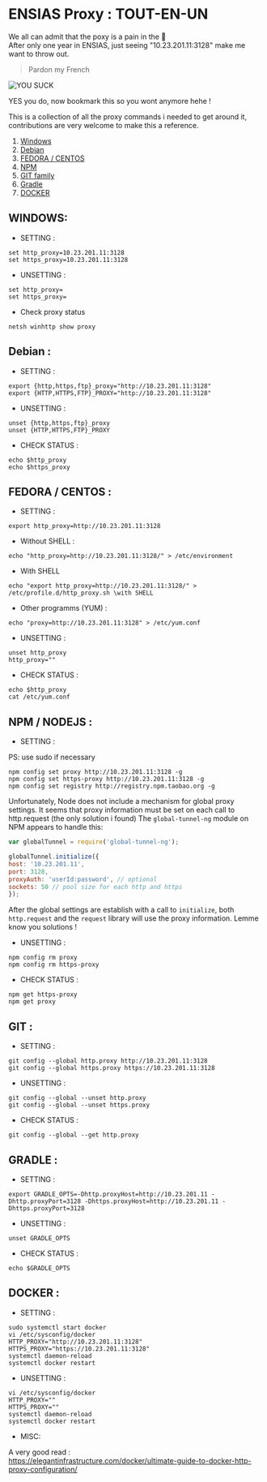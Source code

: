# ENSIAS Proxy : TOUT-EN-UN

We all can admit that the poxy is a pain in the 🍑 <br/>
After only one year in ENSIAS, just seeing "10.23.201.11:3128" make me want to throw out.  

> Pardon my French

![YOU SUCK](https://i.imgur.com/wtw2lOR.jpg)

YES you do, now bookmark this so you wont anymore hehe !

This is a collection of all the proxy commands i needed to get around it, contributions are very welcome to make this a reference.

1. [Windows](#windows)
2. [Debian](#debian-)
3. [FEDORA / CENTOS](#fedora--centos-) 
4. [NPM](#npm--nodejs-)
5. [GIT family](#git-)
6. [Gradle](#gradle-)
7. [DOCKER](#docker-)


## WINDOWS:
  * SETTING :
  ```
  set http_proxy=10.23.201.11:3128
  set https_proxy=10.23.201.11:3128
  ```
  * UNSETTING :
  ```
  set http_proxy=
  set https_proxy=
  ```
  * Check proxy status
  ```
  netsh winhttp show proxy
  ```
## Debian :
 * SETTING :
``` 
export {http,https,ftp}_proxy="http://10.23.201.11:3128"
export {HTTP,HTTPS,FTP}_PROXY="http://10.23.201.11:3128"
```
 * UNSETTING :
 ```
 unset {http,https,ftp}_proxy
 unset {HTTP,HTTPS,FTP}_PROXY
 ```
 * CHECK STATUS :
 ```
 echo $http_proxy
 echo $https_proxy
 ```
 ## FEDORA / CENTOS :
  * SETTING :
  ```
  export http_proxy=http://10.23.201.11:3128
  ```
  - Without SHELL :
  ```
  echo "http_proxy=http://10.23.201.11:3128/" > /etc/environment 
  ```
  - With SHELL
  ```
  echo "export http_proxy=http://10.23.201.11:3128/" > /etc/profile.d/http_proxy.sh \with SHELL
  ```
  - Other programms (YUM) :
  ```
  echo "proxy=http://10.23.201.11:3128" > /etc/yum.conf
  ```
  * UNSETTING :
  ```
  unset http_proxy
  http_proxy=""
  ```
  * CHECK STATUS :
  ```
  echo $http_proxy
  cat /etc/yum.conf
  ```
 ## NPM / NODEJS :
  * SETTING :
  
  PS: use sudo if necessary
  
  ```
  npm config set proxy http://10.23.201.11:3128 -g
  npm config set https-proxy http://10.23.201.11:3128 -g
  npm config set registry http://registry.npm.taobao.org -g
  ```
  
  Unfortunately, Node does not include a mechanism for global proxy settings. It seems that proxy information must be set on each call to http.request (the only solution i found)
The `global-tunnel-ng` module on NPM appears to handle this:

  ```javascript
  var globalTunnel = require('global-tunnel-ng');

globalTunnel.initialize({
  host: '10.23.201.11',
  port: 3128,
  proxyAuth: 'userId:password', // optional 
  sockets: 50 // pool size for each http and https
});
```
After the global settings are establish with a call to `initialize`, both `http.request` and the `request` library will use the proxy information.
Lemme know you solutions !

  * UNSETTING :
  ```
  npm config rm proxy
  npm config rm https-proxy
  ```
  * CHECK STATUS :
  ```
  npm get https-proxy
  npm get proxy
  ```
 ## GIT :
  * SETTING :
  ```
  git config --global http.proxy http://10.23.201.11:3128
  git config --global https.proxy https://10.23.201.11:3128

  ```
  * UNSETTING :
  ```
  git config --global --unset http.proxy
  git config --global --unset https.proxy
  ```
  * CHECK STATUS :
  ```
  git config --global --get http.proxy
  ```
 ## GRADLE :
  * SETTING :
  ```
export GRADLE_OPTS=-Dhttp.proxyHost=http://10.23.201.11 -Dhttp.proxyPort=3128 -Dhttps.proxyHost=http://10.23.201.11 -Dhttps.proxyPort=3128
```
  * UNSETTING :
  ```
  unset GRADLE_OPTS
  ```
  * CHECK STATUS :
  ```
  echo $GRADLE_OPTS
  ```
 ## DOCKER :
  * SETTING :
  ```
  sudo systemctl start docker
  vi /etc/sysconfig/docker
  HTTP_PROXY="http://10.23.201.11:3128"
  HTTPS_PROXY="https://10.23.201.11:3128"
  systemctl daemon-reload
  systemctl docker restart
  ```
  * UNSETTING :
  ```
  vi /etc/sysconfig/docker
  HTTP_PROXY=""
  HTTPS_PROXY=""
  systemctl daemon-reload
  systemctl docker restart
  ```
 * MISC:
 
 
 A very good read : <br/>
 https://elegantinfrastructure.com/docker/ultimate-guide-to-docker-http-proxy-configuration/
